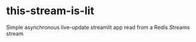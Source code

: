 # this-stream-is-lit
Simple asynchronous live-update streamlit app read from a Redis Streams stream
